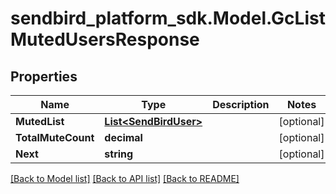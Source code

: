 
# sendbird_platform_sdk.Model.GcListMutedUsersResponse

## Properties

Name | Type | Description | Notes
------------ | ------------- | ------------- | -------------
**MutedList** | [**List&lt;SendBirdUser&gt;**](SendBirdUser.md) |  | [optional] 
**TotalMuteCount** | **decimal** |  | [optional] 
**Next** | **string** |  | [optional] 

[[Back to Model list]](../README.md#documentation-for-models)
[[Back to API list]](../README.md#documentation-for-api-endpoints)
[[Back to README]](../README.md)


